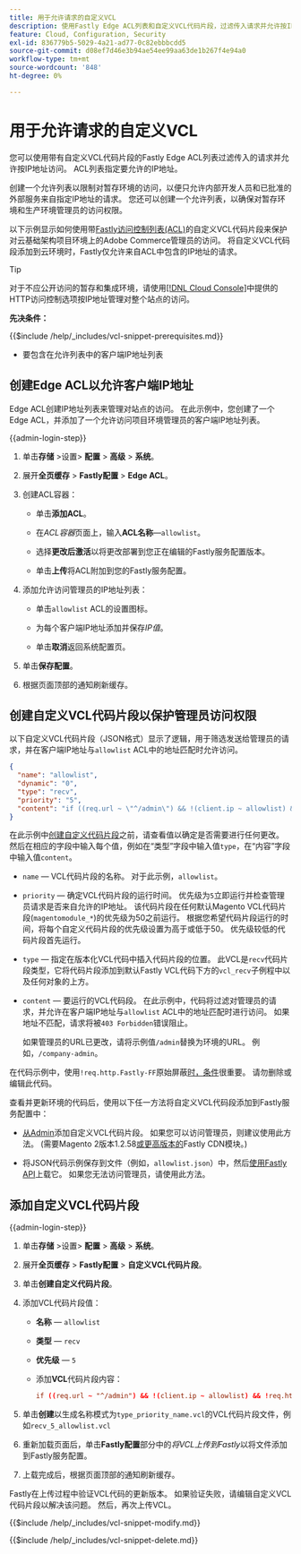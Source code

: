 ```yaml
---
title: 用于允许请求的自定义VCL
description: 使用Fastly Edge ACL列表和自定义VCL代码片段，过滤传入请求并允许按IP地址访问Adobe Commerce站点。
feature: Cloud, Configuration, Security
exl-id: 836779b5-5029-4a21-ad77-0c82ebbbcdd5
source-git-commit: d08ef7d46e3b94ae54ee99aa63de1b267f4e94a0
workflow-type: tm+mt
source-wordcount: '848'
ht-degree: 0%

---
```


# 用于允许请求的自定义VCL

您可以使用带有自定义VCL代码片段的Fastly Edge ACL列表过滤传入的请求并允许按IP地址访问。 ACL列表指定要允许的IP地址。

创建一个允许列表以限制对暂存环境的访问，以便只允许内部开发人员和已批准的外部服务来自指定IP地址的请求。 您还可以创建一个允许列表，以确保对暂存环境和生产环境管理员的访问权限。

以下示例显示如何使用带[Fastly访问控制列表(ACL)](https://docs.fastly.com/guides/access-control-lists/about-acls)的自定义VCL代码片段来保护对云基础架构项目环境上的Adobe Commerce管理员的访问。 将自定义VCL代码段添加到云环境时，Fastly仅允许来自ACL中包含的IP地址的请求。

>[!TIP]
>
>对于不应公开访问的暂存和集成环境，请使用[[!DNL Cloud Console]](../project/overview.md#access-the-project-web-interface)中提供的HTTP访问控制选项按IP地址管理对整个站点的访问。

**先决条件：**


{{$include /help/_includes/vcl-snippet-prerequisites.md}}

- 要包含在允许列表中的客户端IP地址列表

## 创建Edge ACL以允许客户端IP地址

Edge ACL创建IP地址列表来管理对站点的访问。 在此示例中，您创建了一个Edge ACL，并添加了一个允许访问项目环境管理员的客户端IP地址列表。

{{admin-login-step}}

1. 单击&#x200B;**存储** >设置> **配置** > **高级** > **系统**。

1. 展开&#x200B;**全页缓存** > **Fastly配置** > **Edge ACL**。

1. 创建ACL容器：

   - 单击&#x200B;**添加ACL**。

   - 在&#x200B;*ACL容器*&#x200B;页面上，输入&#x200B;**ACL名称**—`allowlist`。

   - 选择&#x200B;**更改后激活**&#x200B;以将更改部署到您正在编辑的Fastly服务配置版本。

   - 单击&#x200B;**上传**&#x200B;将ACL附加到您的Fastly服务配置。

1. 添加允许访问管理员的IP地址列表：

   - 单击`allowlist` ACL的设置图标。

   - 为每个客户端IP地址添加并保存&#x200B;*IP值*。

   - 单击&#x200B;**取消**&#x200B;返回系统配置页。

1. 单击&#x200B;**保存配置**。

1. 根据页面顶部的通知刷新缓存。

## 创建自定义VCL代码片段以保护管理员访问权限

以下自定义VCL代码片段（JSON格式）显示了逻辑，用于筛选发送给管理员的请求，并在客户端IP地址与`allowlist` ACL中的地址匹配时允许访问。

```json
{
  "name": "allowlist",
  "dynamic": "0",
  "type": "recv",
  "priority": "5",
  "content": "if ((req.url ~ \"^/admin\") && !(client.ip ~ allowlist) && !req.http.Fastly-FF) { error 403 \"Forbidden\"; }"
}
```

在此示例中[创建自定义代码片段](https://experienceleague.adobe.com/docs/commerce-on-cloud/user-guide/cdn/custom-vcl-snippets/fastly-vcl-allowlist.html#add-the-custom-vcl-snippet)之前，请查看值以确定是否需要进行任何更改。 然后在相应的字段中输入每个值，例如在“类型”字段中输入值`type`，在“内容”字段中输入值`content`。

- `name` — VCL代码片段的名称。 对于此示例，`allowlist`。

- `priority` — 确定VCL代码片段的运行时间。 优先级为`5`立即运行并检查管理员请求是否来自允许的IP地址。 该代码片段在任何默认Magento VCL代码片段(`magentomodule_*`)的优先级为50之前运行。 根据您希望代码片段运行的时间，将每个自定义代码片段的优先级设置为高于或低于50。 优先级较低的代码片段首先运行。

- `type` — 指定在版本化VCL代码中插入代码片段的位置。 此VCL是`recv`代码片段类型，它将代码片段添加到默认Fastly VCL代码下方的`vcl_recv`子例程中以及任何对象的上方。

- `content` — 要运行的VCL代码段。 在此示例中，代码将过滤对管理员的请求，并允许在客户端IP地址与`allowlist` ACL中的地址匹配时进行访问。 如果地址不匹配，请求将被`403 Forbidden`错误阻止。

  如果管理员的URL已更改，请将示例值`/admin`替换为环境的URL。 例如，`/company-admin`。

在代码示例中，使用`!req.http.Fastly-FF`原始屏蔽[时，条件](fastly-custom-cache-configuration.md#configure-back-ends-and-origin-shielding)很重要。 请勿删除或编辑此代码。

查看并更新环境的代码后，使用以下任一方法将自定义VCL代码段添加到Fastly服务配置中：

- [从Admin](#add-the-custom-vcl-snippet)添加自定义VCL代码片段。 如果您可以访问管理员，则建议使用此方法。 (需要Magento 2版本1.2.58[或更高版本的](fastly-configuration.md#upgrade)Fastly CDN模块。)

- 将JSON代码示例保存到文件（例如，`allowlist.json`）中，然后[使用Fastly API](fastly-vcl-custom-snippets.md#manage-custom-vcl-snippets-using-the-api)上载它。 如果您无法访问管理员，请使用此方法。

## 添加自定义VCL代码片段

{{admin-login-step}}

1. 单击&#x200B;**存储** >设置> **配置** > **高级** > **系统**。

1. 展开&#x200B;**全页缓存** > **Fastly配置** > **自定义VCL代码片段**。

1. 单击&#x200B;**创建自定义代码片段**。

1. 添加VCL代码片段值：

   - **名称** — `allowlist`

   - **类型** — `recv`

   - **优先级** — `5`

   - 添加&#x200B;**VCL**&#x200B;代码片段内容：

     ```conf
     if ((req.url ~ "^/admin") && !(client.ip ~ allowlist) && !req.http.Fastly-FF) { error 403 "Forbidden";}
     ```

1. 单击&#x200B;**创建**&#x200B;以生成名称模式为`type_priority_name.vcl`的VCL代码片段文件，例如`recv_5_allowlist.vcl`

1. 重新加载页面后，单击&#x200B;**Fastly配置**&#x200B;部分中的&#x200B;*将VCL上传到Fastly*&#x200B;以将文件添加到Fastly服务配置。

1. 上载完成后，根据页面顶部的通知刷新缓存。

Fastly在上传过程中验证VCL代码的更新版本。 如果验证失败，请编辑自定义VCL代码片段以解决该问题。 然后，再次上传VCL。

{{$include /help/_includes/vcl-snippet-modify.md}}

{{$include /help/_includes/vcl-snippet-delete.md}}

<!-- Last updated from includes: 2025-01-27 17:16:28 -->
